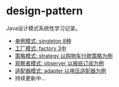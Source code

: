 # design-pattern
Java设计模式系统性学习记录。

- [单例模式: singleton 8种](https://github.com/hanchao5272/design-pattern/tree/master/src/main/java/pers/hanchao/designpattern/singleton)
- [工厂模式: factory 3中](https://github.com/hanchao5272/design-pattern/tree/master/src/main/java/pers/hanchao/designpattern/factory)
- [策略模式: strategy 以购物车付款策略为例](https://github.com/hanchao5272/design-pattern/tree/master/src/main/java/pers/hanchao/designpattern/strategy)
- [观察者模式: observer 以报纸订阅为例](https://github.com/hanchao5272/design-pattern/tree/master/src/main/java/pers/hanchao/designpattern/observer)
- [适配器模式: adapter 以电压适配器为例](https://github.com/hanchao5272/design-pattern/tree/master/src/main/java/pers/hanchao/designpattern/adapter)
- 持续更新中...